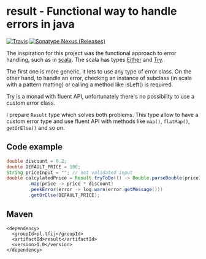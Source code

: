 # result - Functional way to handle errors in java 
[![Travis](https://img.shields.io/travis/tfij/result.svg)]() [![Sonatype Nexus (Releases)](https://img.shields.io/nexus/r/https/oss.sonatype.org/pl.tfij/result.svg)]()

The inspiration for this project was the functional approach to error handling, such as in
[scala](http://www.scala-lang.org/). The scala
has types [Either](http://www.scala-lang.org/api/2.9.3/scala/Either.html) and
[Try](http://www.scala-lang.org/api/2.9.3/scala/util/Try.html).

The first one is more generic, it lets to use any type of error class.
On the other hand, to handle an error, checking an instance of subclass (in scala with a pattern matting) or calling a method like isLeft() is required.

Try is a monad with fluent API, unfortunately there's no possibility to use a custom error class.

I prepare `Result` type which solves both problems. 
This type allow to have a custom error type and use fluent API with methods like `map()`, `flatMap()`, `getOrElse()` and so on.

## Code example

```Java
double discount = 0.2;
double DEFAULT_PRICE = 100;
String priceInput = ""; // not validated input
double calcylatedPrice = Result.tryToDo(() -> Double.parseDouble(priceInput))
        .map(price -> price * discount)
        .peekError(error -> log.warn(error.getMessage()))
        .getOrElse(DEFAULT_PRICE);
```

## Maven

```
<dependency>
  <groupId>pl.tfij</groupId>
  <artifactId>result</artifactId>
  <version>1.0</version>
</dependency>
```
